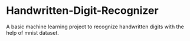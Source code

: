 # Handwritten-Digit-Recognizer

A basic machine learning project to recognize handwritten digits with the help of mnist dataset.
